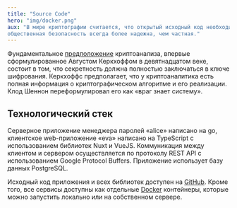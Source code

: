 ```yaml
---
title: "Source Code"
hero: "img/docker.png"
aux: "В мире криптографии считается, что открытый исходный код необходим для хорошей безопасности: 
общественная безопасность всегда более надежна, чем частная."
---
```


Фундаментальное [предположение](https://ru.wikipedia.org/wiki/Принцип_Керкгоффса) криптоанализа, 
впервые сформулированное Августом Керкхоффом в девятнадцатом веке, состоит в том, что секретность должна 
полностью заключаться в ключе шифрования. Керкхоффс предполагает, что у криптоаналитика есть полная информация 
о криптографическом алгоритме и его реализации. Клод Шеннон переформулировал его как «враг знает систему».

## Технологический стек

Серверное приложение менеджера паролей «alice» написано на go, клиентское web-приложение
«eva» написано на TypeScript с использованием библиотек Nuxt и VueJS. Коммуникация между
клиентом и сервером осуществляется по протоколу REST API с использованием Google Protocol Buffers.
Приложение использует базу данных PostgreSQL.

Исходный код приложения и всех библиотек доступен на [GitHub](https://github.com/wault-pw).
Кроме того, все сервисы доступны как отдельные [Docker](https://hub.docker.com/r/shlima/wault) контейнеры,
которые можно запустить локально или на собственном сервере.

